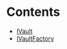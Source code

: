 

# Contents
- [IVault](Vault.sol/contract.IVault.md)
- [IVaultFactory](VaultFactory.sol/contract.IVaultFactory.md)
